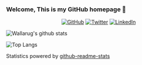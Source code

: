 ### Welcome, This is my GitHub homepage 👋

<p align="center">
	<a href="https://github.com/wallarug"><img src="https://img.shields.io/github/followers/wallarug.svg?label=GitHub&style=social" alt="GitHub"></a>
	<a href="https://twitter.com/wallarug"><img src="https://img.shields.io/twitter/follow/wallarug?label=Twitter&style=social" alt="Twitter"></a>
	<a href="https://www.linkedin.com/in/cian-byrne-sydney"><img src="https://img.shields.io/badge/LinkedIn--_.svg?style=social&logo=linkedin" alt="LinkedIn"></a>
</p>

<!--
**wallarug/wallarug** is a ✨ _special_ ✨ repository because its `README.md` (this file) appears on your GitHub profile.

Here are some ideas to get you started:

- 🔭 I’m currently working on ...
- 🌱 I’m currently learning ...
- 👯 I’m looking to collaborate on ...
- 🤔 I’m looking for help with ...
- 💬 Ask me about ...
- 📫 How to reach me: ...
- 😄 Pronouns: ...
- ⚡ Fun fact: ...
-->

![Wallarug's github stats](https://github-readme-stats.vercel.app/api?username=wallarug&count_private=true&show_icons=true&theme=dark&hide=issues,prs)

![Top Langs](https://github-readme-stats.vercel.app/api/top-langs/?username=wallarug&hide=Processing,css&theme=dark)

Statistics powered by [github-readme-stats](https://github.com/anuraghazra/github-readme-stats)
